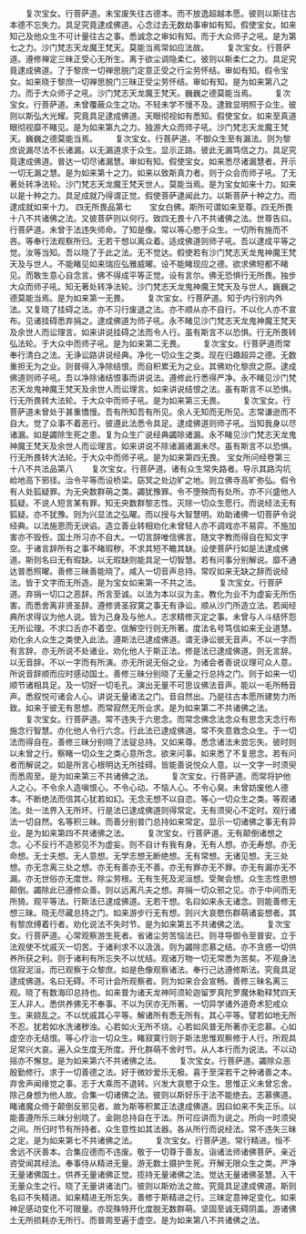 <!-- { "loadSidebar": true } -->
　　复次宝女。行菩萨道。未宝废失往古德本。而不放逸超越本愿。彼则以斯往古本德不忘失力。具足究竟逮成佛道。心念过去无数劫事审如有知。假使宝女。如来知己及他众生不可计量往古之事。悉诚念之审如有知。而于大众师子之吼。是为第七之力。沙门梵志天龙魔王梵天。莫能当焉常如应法故。
　　复次宝女。行菩萨道。遵修禅定三昧正受心无所生。离于欲尘调隐柔仁。彼则以斯柔仁之力。具足究竟逮成佛道。了于黎庶一切禅思脱门定意正受之行尘劳怀结。审如有知。假令宝女。如来晓于黎庶一切禅思脱门三昧正受尘劳怀结。审如有知。是为如来第八之力。而于大众师子之吼。沙门梵志天龙魔王梵天。巍巍之德莫能当焉。
　　复次宝女。行菩萨道。未曾覆蔽众生之功。不轻未学不慢不及。逮致显明照于众生。彼则以斯弘大光耀。究竟具足逮成佛道。天眼彻视如有悉知。假使宝女。如来至真道眼彻视靡不睹见。是为如来第九之力。独游大众而师子吼。沙门梵志天龙魔王梵天。巍巍之德莫能当焉。
　　复次宝女。行菩萨道。不御众生至有漏法。则为黎庶说漏尽法不长诸漏。以无漏道求于众生。显示正路。彼此无漏笃信之力。具足究竟逮成佛道。普达一切尽诸漏慧。审如有知。假使宝女。如来悉尽诸漏慧者。开示一切无漏之慧。是为如来第十之力。如来以致斯真力者。则于众会而师子吼。了无著处转净法轮。沙门梵志天龙魔王梵天世人。莫能当焉。是为宝女如来十力。如来以是十种之力。具足成就乃得谓正觉。假使菩萨逮闻此力。以斯菩萨十种之力。而逮成就如来十力。
四无所畏品第七
　　宝女白佛。斯所可谓如来至尊。四无所畏十八不共诸佛之法。又彼菩萨则以何行。致四无畏十八不共诸佛之法。世尊告曰。行菩萨道。未曾于法违失师命。了知是像。常以等心愍于众生。一切所有施而不吝。等奉行法观察所归。无若干想以离众着。适成佛道则师子吼。吾以逮成平等之觉。汝等当知。吾以晓了于此之法。无不觉达。假使若有沙门梵志天龙鬼神魔王梵天及与世人。不能睹见如来瑞应弘雅威曜。设不能睹现应之德。欲求佛短都不睹见。而敢生意心自念言。佛不得成平等正觉。设有言尔。佛无恐惧行无所畏。独步大众而师子吼。知无著处转净法轮。沙门梵志天龙鬼神魔王梵天及与世人。巍巍之德莫能当焉。是为如来第一无畏。
　　复次宝女。行菩萨道。知于内行别内外法。又复晓了挂碍之法。亦不习行废退之法。亦不顺从亦不自行。不以化人亦不宣布。见诸挂碍悉弃捐之。逮成佛道为师子吼。永不睹见沙门梵志天龙鬼神魔王梵天及余世人而讼理言。如来讲说挂碍之法而令人行。虽有斯言不以恐惧。行无所畏转弘法轮。于大众中而师子吼。是为如来第二无畏。
　　复次宝女。行菩萨道而常奉行清白之法。无诤讼路讲说经典。净化一切众生之类。现在归趣超异之德。无数重担无为之业。则普得入净除结恨。而自积累无为之业。其佛劝化黎庶之原。逮成佛道则师子吼。吾以净除诸结恨事而讲说法。遵修此行悉得严净。永不睹见沙门梵志天龙鬼神魔王梵天及余世人而讼理言。如来讲说结恨之法。虽有斯言不以恐惧。行无所畏转大法轮。于大众中而师子吼。是为如来第三无畏。
　　复次宝女。行菩萨道未曾处于甚重憍慢。吾有所知吾有所见。余人无知而无所见。志常谦逊而不自大。觉了众事不着恶行。彼遵此法悉令具足。逮成佛道则师子吼。当知我身以尽诸漏。如是蠲除生死之患。复为众生广说经典蠲除诸漏。永不睹见沙门梵志天龙鬼神魔王梵天及余世人而讼理言。如来讲说不除诸漏诸漏未尽。虽有斯言不以恐惧。行无所畏转大法轮。于大众中而师子吼。是为如来第四无畏。
宝女所问经卷第三
十八不共法品第八
　　复次宝女。行菩萨道。诸有众生常失路者。导示其路沟坑崄地高下邪径。治令平等而设桥梁。窈冥之处边旷之地。则立佛寺高旷弥弘。假令有人处狐疑罪。为无央数群萌之类。蠲犹豫罪。令不堕殃而有处所。亦不兴盛他人狐疑。不说人短言某有罪。知无央数群黎志性。灭除一切众生愿行。而说经法无有狐疑。亦不犹豫。则为兴显法之弘曜。而以授与大智慧明。劝助诸佛一切菩萨令说经典。以法施恩而无谀谄。造立善业转相劝化未曾轻人亦不调戏亦不易弈。不施加害亦不毁呰。国土所习亦不自大。一切言辞唯信佛言。随文字教而得自在知文字空。于诸言辞所有之事不睹瑕秽。不求其短不瞻其缺。设使菩萨行如是法逮成佛道。斯则名曰无有瑕缺。以无瑕缺则能具足一切智慧。若有问事分别解说。靡不通达普悉照曜。善修三昧善能晓了。咸入一切音声总持。常叹如来无缺之辞而说经法。皆于文字而无所造。是为宝女如来第一不共之法。
　　复次宝女。行菩萨道。弃捐一切口之恶辞。所言至诚。以法为本以议为主。教化为业不为虚妄无所伤害。而悉舍离非贤圣辞。遵修贤圣寂寞之事无有诤讼。顺从沙门所造立法。若闻经典所求得议为他人说。皆为己身及与他人。志求精修灭定之事。未曾与人斗结怀怨无所讼理。不求口舌亦不着空。信解空行则无所著。度法名号笃信如来无业道慧。劝化余人众生之类使入此法。遵斯法已逮成佛道。谓无诤讼彼无音声。不以一字而有言辞。亦无所说不处诸业。劝化他人于斯正法。修是法已逮成佛道。则无言辞。以无音辞。不以一字而有所演。亦无所说无俗之业。为诸会者善说议理可众人意。所说音辞顺而应时感动国土。善修三昧分别晓了无量之行总持之门。则于如来一切顺节诸相具足。及一切好一切毛孔。演出无量不可思议佛法音声。能以一毛所畅音声。悉叙悦可诸会人心。讲说无量诸法之门。音自然出。乃是往古本愿所建势力所致。如来于彼无有思想。而常寂然无所业求。是为如来第二不共诸佛之法。
　　复次宝女。行菩萨道。常不违失于六思念。而常念佛念法念众有思念天念行布施念行智慧。亦化他人令行六念。行此法已逮成佛道。常不失意救念众生。于一切法而得自在。善修三昧分别晓了法锭总持。又如来尊。悉念诸法未尝忘失。彼时则以未曾之行。察睹一切众生之类心意所念。欲来问事。如来悉了不复思念。若有问者而解说之。如是所言心根明达无所挂碍。皆能善说悦众人意。以一文字一时须臾而悉周至。是为如来第三不共诸佛之法。
　　复次宝女。行菩萨道。而常将护他人之心。不令余人造嗔恨心。不令心动。不恼人心。不令心臭。未曾妨废他人德本。不断绝法而信其心犹若如幻。无念无想不以自恣。等心一切众生之类。等观诸法。处一法界入无所坏。行是法已逮成佛道则得常定。无有须臾心不定时。观行诸法一切自然。名等积三昧。而善分别普门总持如来常定。显示一切诸佛之事无有异业。是为如来第四不共诸佛之法。
　　复次宝女。行菩萨道。无有颠倒诸想之念。心不反行不造邪见不为虚妄。则不自计有我有身。无有人想。亦无寿想。亦无命想。无士夫想。无人意想。无学志想无断绝想。无有常想。无诸见想。无三处想。亦无念离三处之想。亦无有善亦无不善。亦无有罪亦无不罪。亦无有漏亦无不漏。亦无世俗亦无度世。除尘劳根。无有生死及泥洹想。受聚会想。众生志性思想颠倒。蠲除此已遵修众善。则以远离凡夫之想。弃捐一切众邪之见。亦于中间而无所猗。观平等法。行斯法已逮成佛道。无若干想。名曰如来永无诸念。则能善修无想三昧。晓无尽藏总持之门。如来游步行无有想。则兴大哀愍伤群萌诸妄想者。其有黎庶缚着行者。劝化说法不失时节。是为如来第五不共诸佛之法。
　　复次宝女。行菩萨道。心常观察游生死者。省诸尘劳苦恼法已。则寻导御令至普安。立于法观使不忧戚灭一切苦。于诸利求不以汲汲。则为蠲除恋慕之结。亦不贪惑一切供养所获之利。则于诸利有所忘失不以忧结。观诸万物一切无常悉为苦矣。不观身法信寂泥洹。而已观察于众黎庶。如是色像观察诸法。奉行己达遵修斯法。究竟具足逮成佛道。名曰无碍。不可计会所观察者。则为如来合会宣畅。善修三昧名离三观。晓了有数海印总持也。如来普为诸天龙神阿须轮迦留罗真陀罗魔休勒释梵四天王人非人。悉供养佛无不奉事。不以为厌亦无所著。一切异学诸外道奇术犯戒众生。来娆乱之。不以忧戚其心平等。解诸所有悉无所有。其心平等。譬若如地无所不忍。犹若如水洗诸秽浊。心若如火无所不烧。心若如风普无所著亦无恋慕。心如虚空亦无结恨。等心疗治一切众生。睹寂寞行则于斯法思惟观察修于人行。所观具足常兴大哀。遍入众生度无所度。开化群萌不舍时节。从人本行而为说法。不以动摇亦不懈怠。是为如来第六不共诸佛之法。
　　复次宝女。行菩萨道。蠲除众恶殷勤修行。求于一切善德之法。好于微妙爱乐无极。喜于至深若干之种诸善之本。弃舍声闻缘觉之事。志于大乘而不退转。兴发大哀愍于众生。思惟正义未曾忘舍。除己身想为他人故。合集一切诸佛之法。彼则以斯好乐于法不能绝去。志慕佛道。睹诸魔众倚于颠倒反邪见者。故为斯等积累正法逮成佛道。因曰如来不失正乐。以能善遵所乐三昧分别晓了。金刚总持自在于法。所可应讲而为说之。所向一时须臾之间。所归时节有所持者。众生意性如其法器。各从所行而说经法。常不违失三昧之定。是为如来第七不共诸佛之法。
　　复次宝女。行菩萨道。常行精进。恒不舍远不厌善本。合集应德而不违废。敬于一切尊于善友。诣诸法师诸佛菩萨。亲近咨受闻其经法。奉事侍从精进无量。游无数土摄护生死。开解无限众生之类。严净无量诸佛国土。供养无量诸佛正觉。揽持无量诸佛之法。觉达无量诸佛圣慧。入干无量众生之行。晓了无量讲诸法门。彼则以斯劝法之故。究竟具足逮成佛道。斯则名曰不失精进。如来精进无所忘失。善修于斯精进之行。三昧定意神足变化。如来神足感动变化不可限量。亦现殊特开化度脱无数群萌。坚固至诚无碍阴盖。游诸佛土无所损耗亦无所行。而普周至遍于虚空。是为如来第八不共诸佛之法。
